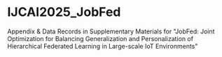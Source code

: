 # IJCAI2025_JobFed
Appendix &amp; Data Records in Supplementary Materials for "JobFed: Joint Optimization for Balancing Generalization and Personalization of Hierarchical Federated Learning in Large-scale IoT Environments"
